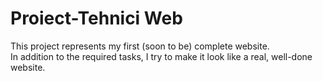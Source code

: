 # Proiect-Tehnici Web

This project represents my first (soon to be) complete website. <br  />
In addition to the required tasks, I try to make it look like a real, well-done website.

